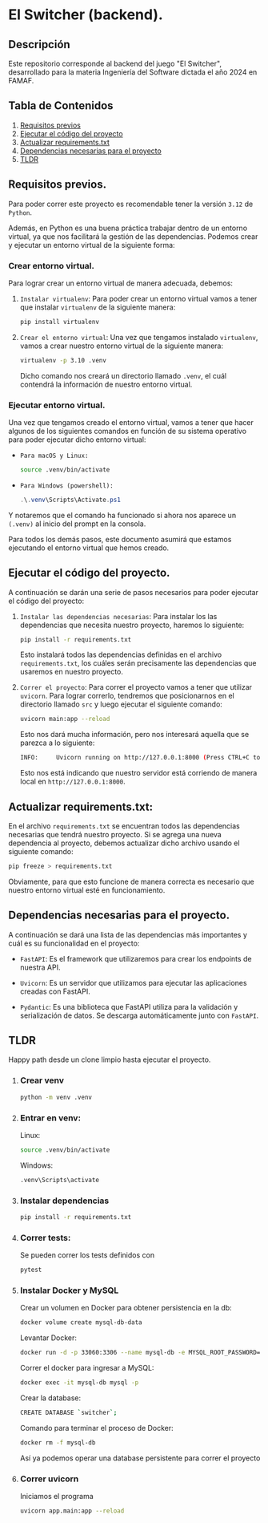 # El Switcher (backend).

## Descripción

Este repositorio corresponde al backend del juego "El Switcher", desarrollado para la materia Ingeniería del Software dictada el año 2024 en FAMAF.

## Tabla de Contenidos

1. [Requisitos previos](#requisitos-previos)
2. [Ejecutar el código del proyecto](#ejecutar-el-código-del-proyecto)
3. [Actualizar requirements.txt](#actualizar-requirementstxt)
4. [Dependencias necesarias para el proyecto](#dependencias-necesarias-para-el-proyecto)
5. [TLDR](#TLDR)

## Requisitos previos.

Para poder correr este proyecto es recomendable tener la versión `3.12` de `Python`.

Además, en Python es una buena práctica trabajar dentro de un entorno virtual, ya que nos facilitará la gestión de las dependencias. Podemos crear y ejecutar un entorno virtual de la siguiente forma:

### Crear entorno virtual.

Para lograr crear un entorno virtual de manera adecuada, debemos:

1. `Instalar virtualenv`: Para poder crear un entorno virtual vamos a tener que instalar `virtualenv` de la siguiente manera:

    ```bash
    pip install virtualenv
    ```

2. `Crear el entorno virtual`: Una vez que tengamos instalado `virtualenv`, vamos a crear nuestro entorno virtual de la siguiente manera:

    ```bash
    virtualenv -p 3.10 .venv
    ```

    Dicho comando nos creará un directorio llamado `.venv`, el cuál contendrá la información de nuestro entorno virtual.

### Ejecutar entorno virtual.

Una vez que tengamos creado el entorno virtual, vamos a tener que hacer algunos de los siguientes comandos en función de su sistema operativo para poder ejecutar dicho entorno virtual:

- `Para macOS y Linux:`

  ```bash
  source .venv/bin/activate
  ```

- `Para Windows (powershell):`
  ```powershell
  .\.venv\Scripts\Activate.ps1
  ```

Y notaremos que el comando ha funcionado si ahora nos aparece un `(.venv)` al inicio del prompt en la consola.

Para todos los demás pasos, este documento asumirá que estamos ejecutando el entorno virtual que hemos creado.

## Ejecutar el código del proyecto.

A continuación se darán una serie de pasos necesarios para poder ejecutar el código del proyecto:

1. `Instalar las dependencias necesarias`: Para instalar los las dependencias que necesita nuestro proyecto, haremos lo siguiente:

    ```bash
    pip install -r requirements.txt
    ```

    Esto instalará todos las dependencias definidas en el archivo `requirements.txt`, los cuáles serán precisamente las dependencias que usaremos en nuestro proyecto.


2. `Correr el proyecto`: Para correr el proyecto vamos a tener que utilizar `uvicorn`. Para lograr correrlo, tendremos que posicionarnos en el directorio llamado `src` y luego ejecutar el siguiente comando:

    ```bash
    uvicorn main:app --reload
    ```

    Esto nos dará mucha información, pero nos interesará aquella que se parezca a lo siguiente:

    ```bash
    INFO:     Uvicorn running on http://127.0.0.1:8000 (Press CTRL+C to quit)
    ```

    Esto nos está indicando que nuestro servidor está corriendo de manera local en `http://127.0.0.1:8000`.


## Actualizar requirements.txt:

En el archivo `requirements.txt` se encuentran todos las dependencias necesarias que tendrá nuestro proyecto. Si se agrega una nueva dependencia al proyecto, debemos actualizar dicho archivo usando el siguiente comando: 

```bash
pip freeze > requirements.txt
```

Obviamente, para que esto funcione de manera correcta es necesario que nuestro entorno virtual esté en funcionamiento.

## Dependencias necesarias para el proyecto.

A continuación se dará una lista de las dependencias más importantes y cuál es su funcionalidad en el proyecto:

* `FastAPI`: Es el framework que utilizaremos para crear los endpoints de nuestra API.

* `Uvicorn`: Es un servidor que utilizamos para ejecutar las aplicaciones creadas con FastAPI.

* `Pydantic`: Es una biblioteca que FastAPI utiliza para la validación y serialización de datos. Se descarga automáticamente junto con `FastAPI`.

## TLDR
Happy path desde un clone limpio hasta ejecutar el proyecto.

1. ### Crear venv
    ```bash
    python -m venv .venv
    ```

2. ### Entrar en venv:
    Linux:
    ```bash
    source .venv/bin/activate
    ```
    Windows:
    ```bash
    .venv\Scripts\activate
    ```

3. ### Instalar dependencias
    ```bash
    pip install -r requirements.txt
    ```

4. ### Correr tests:
    Se pueden correr los tests definidos con
    ```bash
    pytest
    ```

5. ### Instalar Docker y MySQL

    Crear un volumen en Docker para obtener persistencia en la db:
    ```bash
    docker volume create mysql-db-data
    ```
    Levantar Docker:
    ```bash
    docker run -d -p 33060:3306 --name mysql-db -e MYSQL_ROOT_PASSWORD=secret --mount src=mysql-db-data,dst=/var/lib/mysql mysql
    ```
    Correr el docker para ingresar a MySQL:
    ```bash
    docker exec -it mysql-db mysql -p
    ```
    Crear la database:
    ```bash
    CREATE DATABASE `switcher`;
    ```
    Comando para terminar el proceso de Docker:
    ```bash
    docker rm -f mysql-db
    ```
    Así ya podemos operar una database persistente para correr el proyecto

6. ### Correr uvicorn
    Iniciamos el programa
    ```bash
    uvicorn app.main:app --reload
    ```